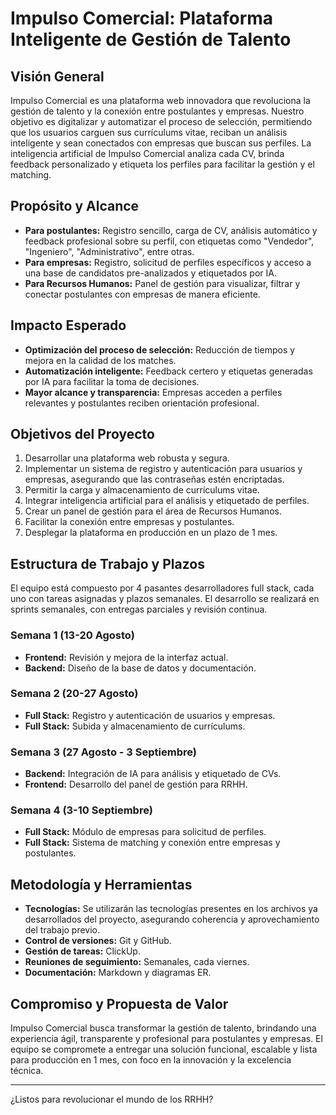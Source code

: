 # Impulso Comercial: Plataforma Inteligente de Gestión de Talento

## Visión General

Impulso Comercial es una plataforma web innovadora que revoluciona la gestión de talento y la conexión entre postulantes y empresas. Nuestro objetivo es digitalizar y automatizar el proceso de selección, permitiendo que los usuarios carguen sus currículums vitae, reciban un análisis inteligente y sean conectados con empresas que buscan sus perfiles. La inteligencia artificial de Impulso Comercial analiza cada CV, brinda feedback personalizado y etiqueta los perfiles para facilitar la gestión y el matching.

## Propósito y Alcance

- **Para postulantes:** Registro sencillo, carga de CV, análisis automático y feedback profesional sobre su perfil, con etiquetas como "Vendedor", "Ingeniero", "Administrativo", entre otras.
- **Para empresas:** Registro, solicitud de perfiles específicos y acceso a una base de candidatos pre-analizados y etiquetados por IA.
- **Para Recursos Humanos:** Panel de gestión para visualizar, filtrar y conectar postulantes con empresas de manera eficiente.

## Impacto Esperado

- **Optimización del proceso de selección:** Reducción de tiempos y mejora en la calidad de los matches.
- **Automatización inteligente:** Feedback certero y etiquetas generadas por IA para facilitar la toma de decisiones.
- **Mayor alcance y transparencia:** Empresas acceden a perfiles relevantes y postulantes reciben orientación profesional.

## Objetivos del Proyecto

1. Desarrollar una plataforma web robusta y segura.
2. Implementar un sistema de registro y autenticación para usuarios y empresas, asegurando que las contraseñas estén encriptadas.
3. Permitir la carga y almacenamiento de currículums vitae.
4. Integrar inteligencia artificial para el análisis y etiquetado de perfiles.
5. Crear un panel de gestión para el área de Recursos Humanos.
6. Facilitar la conexión entre empresas y postulantes.
7. Desplegar la plataforma en producción en un plazo de 1 mes.

## Estructura de Trabajo y Plazos

El equipo está compuesto por 4 pasantes desarrolladores full stack, cada uno con tareas asignadas y plazos semanales. El desarrollo se realizará en sprints semanales, con entregas parciales y revisión continua.

### Semana 1 (13-20 Agosto)
- **Frontend:** Revisión y mejora de la interfaz actual.
- **Backend:** Diseño de la base de datos y documentación.

### Semana 2 (20-27 Agosto)
- **Full Stack:** Registro y autenticación de usuarios y empresas.
- **Full Stack:** Subida y almacenamiento de currículums.

### Semana 3 (27 Agosto - 3 Septiembre)
- **Backend:** Integración de IA para análisis y etiquetado de CVs.
- **Frontend:** Desarrollo del panel de gestión para RRHH.

### Semana 4 (3-10 Septiembre)
- **Full Stack:** Módulo de empresas para solicitud de perfiles.
- **Full Stack:** Sistema de matching y conexión entre empresas y postulantes.

## Metodología y Herramientas

- **Tecnologías:** Se utilizarán las tecnologías presentes en los archivos ya desarrollados del proyecto, asegurando coherencia y aprovechamiento del trabajo previo.
- **Control de versiones:** Git y GitHub.
- **Gestión de tareas:** ClickUp.
- **Reuniones de seguimiento:** Semanales, cada viernes.
- **Documentación:** Markdown y diagramas ER.

## Compromiso y Propuesta de Valor

Impulso Comercial busca transformar la gestión de talento, brindando una experiencia ágil, transparente y profesional para postulantes y empresas. El equipo se compromete a entregar una solución funcional, escalable y lista para producción en 1 mes, con foco en la innovación y la excelencia técnica.

---

¿Listos para revolucionar el mundo de los RRHH?

